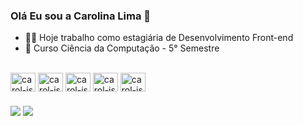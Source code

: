 ### Olá Eu sou a Carolina Lima 👋

- 👩‍💻 Hoje trabalho como estagiária de Desenvolvimento Front-end
- 📖 Curso Ciência da Computação - 5° Semestre

<div style="display: inline_block"><br>
  <img align="center" alt="carol-js" height="30" width="40" src="https://cdn.jsdelivr.net/gh/devicons/devicon@latest/icons/html5/html5-original.svg" />
  <img align="center" alt="carol-js" height="30" width="40" src="https://cdn.jsdelivr.net/gh/devicons/devicon@latest/icons/css3/css3-original.svg" />
  <img align="center" alt="carol-js" height="30" width="40" src="https://cdn.jsdelivr.net/gh/devicons/devicon@latest/icons/bootstrap/bootstrap-original.svg" />
  <img align="center" alt="carol-js" height="30" width="40" src="https://cdn.jsdelivr.net/gh/devicons/devicon@latest/icons/javascript/javascript-original.svg" />
  <img align="center" alt="carol-js" height="30" width="40" src="https://cdn.jsdelivr.net/gh/devicons/devicon@latest/icons/vuejs/vuejs-original.svg" />
  <!--Imagens tiradas do https://devicon.dev/-->
</div>

###
<div>
  <a href="https://www.linkedin.com/in/carolina-lima-2b0bb0232/" target="_blank"><img src="https://img.shields.io/badge/LinkedIn-0077B5?style=for-the-badge&logo=linkedin&logoColor=white" target="_blank"></a>
  <a href="carolinaafonsolima@gmail.com" target="_blank"><img src="https://img.shields.io/badge/Gmail-D14836?style=for-the-badge&logo=gmail&logoColor=white" target="_blank"></a>
  <!--Imagens tiradas do https://dev.to/envoy_/150-badges-for-github-pnk-->
</div>

###

           
           
          
          


